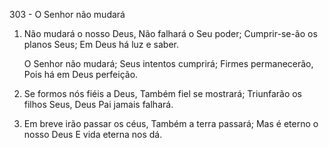 303 - O Senhor não mudará

1. Não mudará o nosso Deus,
   Não falhará o Seu poder;
   Cumprir-se-ão os planos Seus;
   Em Deus há luz e saber.

   O Senhor não mudará;
   Seus intentos cumprirá;
   Firmes permanecerão,
   Pois há em Deus perfeição.

2. Se formos nós fiéis a Deus,
   Também fiel se mostrará;
   Triunfarão os filhos Seus,
   Deus Pai jamais falhará.

3. Em breve irão passar os céus,
   Também a terra passará;
   Mas é eterno o nosso Deus
   E vida eterna nos dá.
